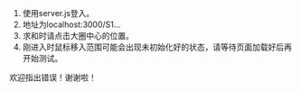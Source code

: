 1. 使用server.js登入。
2. 地址为localhost:3000/S1...
3. 求和时请点击大圈中心的位置。
4. 刚进入时鼠标移入范围可能会出现未初始化好的状态，请等待页面加载好后再开始测试。

欢迎指出错误！谢谢啦！